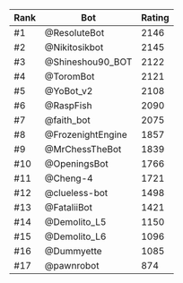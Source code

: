 Rank|Bot|Rating
---|---|---
#1|@ResoluteBot|2146
#2|@Nikitosikbot|2145
#3|@Shineshou90_BOT|2122
#4|@ToromBot|2121
#5|@YoBot_v2|2108
#6|@RaspFish|2090
#7|@faith_bot|2075
#8|@FrozenightEngine|1857
#9|@MrChessTheBot|1839
#10|@OpeningsBot|1766
#11|@Cheng-4|1721
#12|@clueless-bot|1498
#13|@FataliiBot|1421
#14|@Demolito_L5|1150
#15|@Demolito_L6|1096
#16|@Dummyette|1085
#17|@pawnrobot|874
